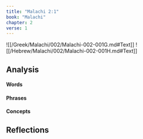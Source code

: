 ```yaml
---
title: "Malachi 2:1"
book: "Malachi"
chapter: 2
verse: 1
---
```

![[/Greek/Malachi/002/Malachi-002-001G.md#Text]]
![[/Hebrew/Malachi/002/Malachi-002-001H.md#Text]]

## Analysis

#### Words

#### Phrases

#### Concepts

## Reflections
